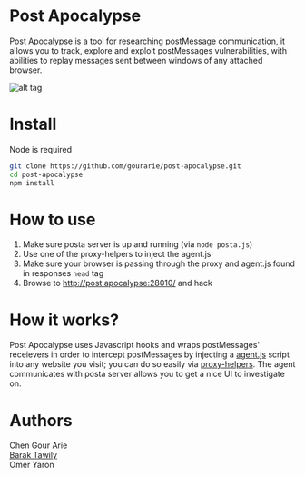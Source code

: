 # Post Apocalypse
Post Apocalypse is a tool for researching postMessage communication, it allows you to track, explore and exploit postMessages vulnerabilities, with abilities to replay messages sent between windows of any attached browser.

![alt tag](https://raw.githubusercontent.com/gourarie/post-apocalypse/master/posta.png)

# Install
Node is required
```bash
git clone https://github.com/gourarie/post-apocalypse.git
cd post-apocalypse
npm install
```

# How to use
1. Make sure posta server is up and running (via `node posta.js`)
2. Use one of the proxy-helpers to inject the agent.js
3. Make sure your browser is passing through the proxy and agent.js found in responses `head` tag
4. Browse to http://post.apocalypse:28010/ and hack

# How it works? 
Post Apocalypse uses Javascript hooks and wraps postMessages' receievers in order to intercept postMessages by injecting a [agent.js](https://github.com/gourarie/post-apocalypse/blob/master/src/agent.js) script into any website you visit; you can do so easily via [proxy-helpers](https://github.com/gourarie/post-apocalypse/tree/master/proxy-helpers).
The agent communicates with posta server allows you to get a nice UI to investigate on.

# Authors
Chen Gour Arie<br>
[Barak Tawily](https://quitten.github.io/)<br>
Omer Yaron